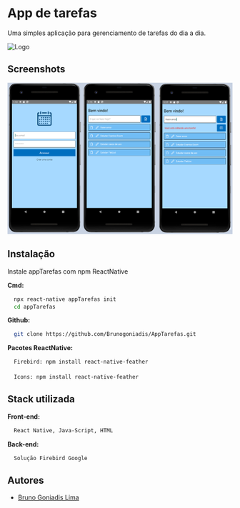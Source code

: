 
# App de tarefas

Uma simples aplicação para gerenciamento de tarefas do dia a dia. 

![Logo](https://cdn.icon-icons.com/icons2/1097/PNG/512/1485477075-calendar_78587.png)

## Screenshots

![App Screenshot](https://raw.githubusercontent.com/Brunogoniadis/AppTarefas/main/imagem/screenShot.png)


## Instalação

Instale appTarefas com npm ReactNative

**Cmd:**

```bash 
  npx react-native appTarefas init
  cd appTarefas
```

**Github:**
```bash
  git clone https://github.com/Brunogoniadis/AppTarefas.git
```
**Pacotes ReactNative:**

```bash
  Firebird: npm install react-native-feather

  Icons: npm install react-native-feather
```

## Stack utilizada

**Front-end:** 
```bash
  React Native, Java-Script, HTML
```

**Back-end:** 
```bash
  Solução Firebird Google
```


## Autores

- [Bruno Goniadis Lima](https://github.com/Brunogoniadis)




